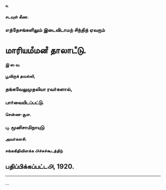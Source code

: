 #### ௳

#### சடவுள்‌ கீண.

### எத்தேசங்களிலும்‌ இடைவிடாமற் சிந்தித் ஏவரும்‌

# மாரியமஂமனஂ தாலாடஂடு.

#### இ ஸ வ.

#### பூவிருக்‌ தவல்லி,

### தங்கவேலுமுதலியா ரவா்களால்‌,

### பாா்வையிடப்பட்டு.

#### சென்ண-சூள.

### பு. மூனிசாமிநாயுடு

#### அவா்களசி.

#### சங்ககிதிவிளக்க ௮ச்சுச்கூடத்திற்‌

## பதிப்பிக்கப்பட்ட௮, 1920.

---

...
